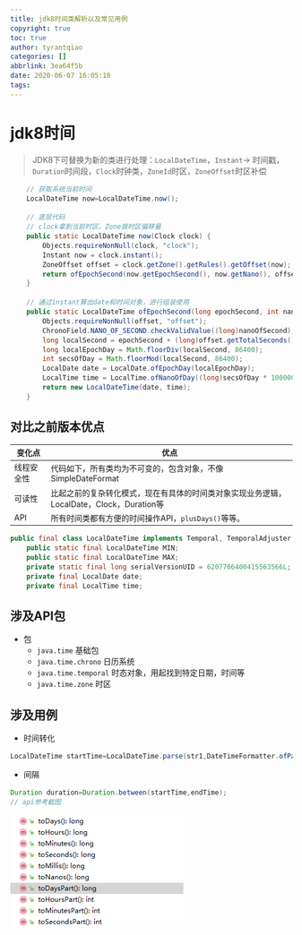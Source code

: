 ```yaml
---
title: jdk8时间类解析以及常见用例
copyright: true
toc: true
author: tyrantqiao
categories: []
abbrlink: 3ea64f5b
date: 2020-06-07 16:05:10
tags:
---
```


# jdk8时间

> JDK8下可替换为新的类进行处理：`LocalDateTime`，`Instant`-> 时间戳，`Duration`时间段，`Clock`时钟类，`ZoneId`时区，`ZoneOffset`时区补偿

```java
    // 获取系统当前时间
    LocalDateTime now=LocalDateTime.now();

    // 底层代码
    // clock拿到当前时区，Zone做时区偏移量
    public static LocalDateTime now(Clock clock) {
        Objects.requireNonNull(clock, "clock");
        Instant now = clock.instant();
        ZoneOffset offset = clock.getZone().getRules().getOffset(now);
        return ofEpochSecond(now.getEpochSecond(), now.getNano(), offset);
    }

    // 通过instant算出date和时间对象，进行组装使用
    public static LocalDateTime ofEpochSecond(long epochSecond, int nanoOfSecond, ZoneOffset offset) {
        Objects.requireNonNull(offset, "offset");
        ChronoField.NANO_OF_SECOND.checkValidValue((long)nanoOfSecond);
        long localSecond = epochSecond + (long)offset.getTotalSeconds();
        long localEpochDay = Math.floorDiv(localSecond, 86400);
        int secsOfDay = Math.floorMod(localSecond, 86400);
        LocalDate date = LocalDate.ofEpochDay(localEpochDay);
        LocalTime time = LocalTime.ofNanoOfDay((long)secsOfDay * 1000000000L + (long)nanoOfSecond);
        return new LocalDateTime(date, time);
    }
```

## 对比之前版本优点

| 变化点 | 优点 |
| --- | --- | 
| 线程安全性 | 代码如下，所有类均为不可变的，包含对象，不像SimpleDateFormat |
| 可读性 | 比起之前的复杂转化模式，现在有具体的时间类对象实现业务逻辑，LocalDate，Clock，Duration等 |
| API | 所有时间类都有方便的时间操作API，`plusDays()`等等。 | 

```java
public final class LocalDateTime implements Temporal, TemporalAdjuster, ChronoLocalDateTime<LocalDate>, Serializable {
    public static final LocalDateTime MIN;
    public static final LocalDateTime MAX;
    private static final long serialVersionUID = 6207766400415563566L;
    private final LocalDate date;
    private final LocalTime time;
```

## 涉及API包

- 包
    - `java.time` 基础包
    - `java.time.chrono` 日历系统
    - `java.time.temporal` 时态对象，用起找到特定日期，时间等
    - `java.time.zone` 时区

## 涉及用例

- 时间转化

```java
LocalDateTime startTime=LocalDateTime.parse(str1,DateTimeFormatter.ofPattern("yyyy-MM-dd HH:mm:ss"));
```

- 间隔

```java
Duration duration=Duration.between(startTime,endTime);
// api参考截图
```

![20200607165407](https://raw.githubusercontent.com/tyrantqiao/picgo/master/img/20200607165407.png)